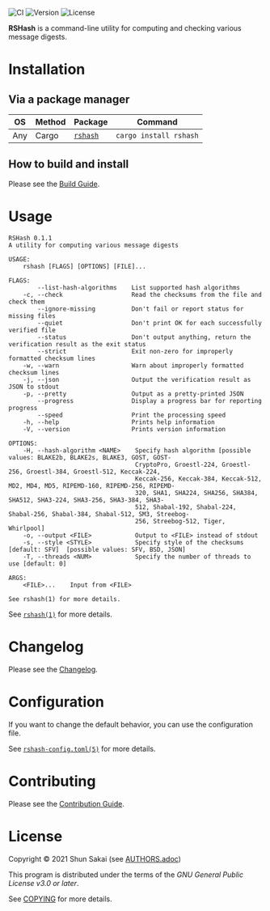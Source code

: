 ![CI](https://github.com/sorairolake/rshash/workflows/CI/badge.svg)
![Version](https://img.shields.io/crates/v/rshash)
![License](https://img.shields.io/crates/l/rshash)

**RSHash** is a command-line utility for computing and checking various
message digests.

# Installation

## Via a package manager

| OS  | Method | Package                                     | Command                |
| --- | ------ | ------------------------------------------- | ---------------------- |
| Any | Cargo  | [`rshash`](https://crates.io/crates/rshash) | `cargo install rshash` |

## How to build and install

Please see the [Build Guide](BUILD.adoc).

# Usage

    RSHash 0.1.1
    A utility for computing various message digests
    
    USAGE:
        rshash [FLAGS] [OPTIONS] [FILE]...
    
    FLAGS:
            --list-hash-algorithms    List supported hash algorithms
        -c, --check                   Read the checksums from the file and check them
            --ignore-missing          Don't fail or report status for missing files
            --quiet                   Don't print OK for each successfully verified file
            --status                  Don't output anything, return the verification result as the exit status
            --strict                  Exit non-zero for improperly formatted checksum lines
        -w, --warn                    Warn about improperly formatted checksum lines
        -j, --json                    Output the verification result as JSON to stdout
        -p, --pretty                  Output as a pretty-printed JSON
            --progress                Display a progress bar for reporting progress
            --speed                   Print the processing speed
        -h, --help                    Prints help information
        -V, --version                 Prints version information
    
    OPTIONS:
        -H, --hash-algorithm <NAME>    Specify hash algorithm [possible values: BLAKE2b, BLAKE2s, BLAKE3, GOST, GOST-
                                       CryptoPro, Groestl-224, Groestl-256, Groestl-384, Groestl-512, Keccak-224,
                                       Keccak-256, Keccak-384, Keccak-512, MD2, MD4, MD5, RIPEMD-160, RIPEMD-256, RIPEMD-
                                       320, SHA1, SHA224, SHA256, SHA384, SHA512, SHA3-224, SHA3-256, SHA3-384, SHA3-
                                       512, Shabal-192, Shabal-224, Shabal-256, Shabal-384, Shabal-512, SM3, Streebog-
                                       256, Streebog-512, Tiger, Whirlpool]
        -o, --output <FILE>            Output to <FILE> instead of stdout
        -s, --style <STYLE>            Specify style of the checksums [default: SFV]  [possible values: SFV, BSD, JSON]
        -T, --threads <NUM>            Specify the number of threads to use [default: 0]
    
    ARGS:
        <FILE>...    Input from <FILE>
    
    See rshash(1) for more details.

See [`rshash(1)`](doc/man/man1/rshash.1.adoc) for more details.

# Changelog

Please see the [Changelog](CHANGELOG.adoc).

# Configuration

If you want to change the default behavior, you can use the
configuration file.

See [`rshash-config.toml(5)`](doc/man/man5/rshash-config.toml.5.adoc)
for more details.

# Contributing

Please see the [Contribution Guide](CONTRIBUTING.adoc).

# License

Copyright © 2021 Shun Sakai (see [AUTHORS.adoc](AUTHORS.adoc))

This program is distributed under the terms of the *GNU General Public
License v3.0 or later*.

See [COPYING](COPYING) for more details.
